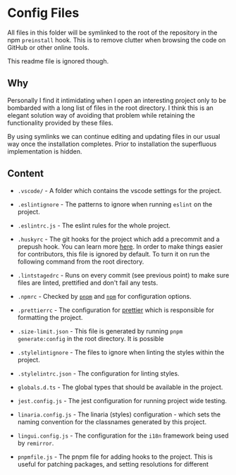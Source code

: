 # Config Files

All files in this folder will be symlinked to the root of the repository in the npm `preinstall` hook. This is to remove clutter when browsing the code on GitHub or other online tools.

This readme file is ignored though.

## Why

Personally I find it intimidating when I open an interesting project only to be bombarded with a long list of files in the root directory. I think this is an elegant solution way of avoiding that problem while retaining the functionality provided by these files.

By using symlinks we can continue editing and updating files in our usual way once the installation completes. Prior to installation the superfluous implementation is hidden.

## Content

- `.vscode/` - A folder which contains the vscode settings for the project.
- `.eslintignore` - The patterns to ignore when running `eslint` on the project.
- `.eslintrc.js` - The eslint rules for the whole project.
- `.huskyrc` - The git hooks for the project which add a precommit and a prepush hook. You can learn more [here](https://github.com/typicode/husky). In order to make things easier for contributors, this file is ignored by default. To turn it on run the following command from the root directory.

- `.lintstagedrc` - Runs on every commit (see previous point) to make sure files are linted, prettified and don't fail any tests.
- `.npmrc` - Checked by [`pnpm`](https://pnpm.js.org/en/npmrc) and [`npm`](https://docs.npmjs.com/configuring-npm/npmrc.html) for configuration options.
- `.prettierrc` - The configuration for [prettier](https://prettier.io/) which is responsible for formatting the project.
- `.size-limit.json` - This file is generated by running `pnpm generate:config` in the root directory. It is possible
- `.stylelintignore` - The files to ignore when linting the styles within the project.
- `.stylelintrc.json` - The configuration for linting styles.
- `globals.d.ts` - The global types that should be available in the project.
- `jest.config.js` - The jest configuration for running project wide testing.
- `linaria.config.js` - The linaria (styles) configuration - which sets the naming convention for the classnames generated by this project.
- `lingui.config.js` - The configuration for the `i18n` framework being used by `remirror`.
- `pnpmfile.js` - The pnpm file for adding hooks to the project. This is useful for patching packages, and setting resolutions for different
